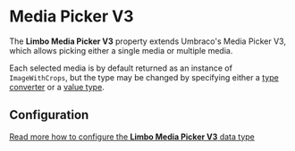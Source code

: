 # Media Picker V3

The **Limbo Media Picker V3** property extends Umbraco's Media Picker V3, which allows picking either a single media or multiple media.

Each selected media is by default returned as an instance of `ImageWithCrops`, but the type may be changed by specifying either a [type converter](./../configuration/type-converter/) or a [value type](./../configuration/value-type/).

## Configuration

<a href="./configuration/" class="btn btn-success">
    Read more how to configure the <strong>Limbo Media Picker V3</strong> data type
    <i class="fa fa-arrow-circle-right" aria-hidden="true"></i>
</a>